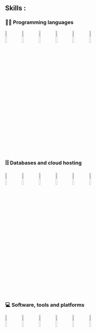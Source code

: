  ## Skills : 
 ### 👨‍💻 Programming languages

<code><img width="10%" src="https://www.vectorlogo.zone/logos/python/python-ar21.svg"></a></code> 
<code><img width="10%" src="https://www.vectorlogo.zone/logos/javascript/javascript-ar21.svg"></a></code>
<code><img width="10%" src="https://www.vectorlogo.zone/logos/nodejs/nodejs-ar21.svg"></a></code>
<code><img width="10%" src="https://www.vectorlogo.zone/logos/w3_css/w3_css-ar21.svg"></a></code>
<code><img width="10%" src="https://www.vectorlogo.zone/logos/w3_html5/w3_html5-ar21.svg"></a></code>
<code><img width="10%" src="https://www.vectorlogo.zone/logos/lua/lua-ar21.svg"></a></code>



### 🗄️ Databases and cloud hosting

<code><img width="10%" src="https://www.vectorlogo.zone/logos/github/github-ar21.svg"></code>
<code><img width="10%" src="https://www.vectorlogo.zone/logos/google_cloud/google_cloud-ar21.svg"></code>
<code><img width="10%" src="https://www.vectorlogo.zone/logos/oracle/oracle-ar21.svg"></code>
<code><img width="10%" src="https://www.vectorlogo.zone/logos/replit/replit-ar21.svg"></code>
<code><img width="10%" src="https://www.vectorlogo.zone/logos/circleci/circleci-ar21.svg"></code>
<code><img width="10%" src="https://www.vectorlogo.zone/logos/hostgator/hostgator-ar21.svg"></code>

### 💻 Software, tools and platforms

<code><img width="10%" src="https://www.vectorlogo.zone/logos/visualstudio_code/visualstudio_code-ar21.svg"></code>
<code><img width="10%" src="https://www.vectorlogo.zone/logos/virtualbox/virtualbox-ar21.svg"></code>
<code><img width="10%" src="https://www.vectorlogo.zone/logos/stackoverflow/stackoverflow-ar21.svg"></code>
<code><img width="10%" src="https://www.vectorlogo.zone/logos/hackerone/hackerone-ar21.svg"></code>
<code><img width="10%" src="https://www.vectorlogo.zone/logos/bugsnag/bugsnag-ar21.svg"></code>
<code><img width="10%" src="https://www.vectorlogo.zone/logos/jetbrains/jetbrains-ar21.svg"></code>

